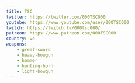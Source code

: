 ```yaml
---
title: TSC
twitter: https://twitter.com/000TSC000
youtube: https://www.youtube.com/user/000TSC000
twitch: https://twitch.tv/000tsc000/
patreon: https://www.patreon.com/000TSC000
country: ve
weapons:
    - great-sword
    - heavy-bowgun
    - hammer
    - hunting-horn
    - light-bowgun
---
```

